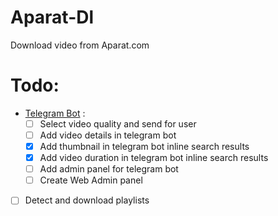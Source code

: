 # Aparat-Dl
Download video from Aparat.com

# Todo:

* [Telegram Bot](https://t.me/AparatgramBot) :
  - [ ] Select video quality and send for user
  - [ ] Add video details in telegram bot
  - [x] Add thumbnail in telegram bot inline search results
  - [x] Add video duration in telegram bot inline search results
  - [ ] Add admin panel for telegram bot
  - [ ] Create Web Admin panel

- [ ] Detect and download playlists
